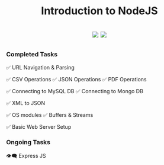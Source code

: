 <h1 align="center"> Introduction to NodeJS

<img src="https://img.shields.io/badge/node%20-v15.1.0-green"> <img src="https://img.shields.io/badge/npm-v7.0.8-green">
</h1>

 ### **Completed Tasks**
 
✅ URL Navigation & Parsing 

✅ CSV Operations ✅ JSON Operations ✅ PDF Operations 

✅ Connecting to MySQL DB ✅ Connecting to Mongo DB

✅ XML to JSON

✅ OS modules ✅ Buffers & Streams

✅ Basic Web Server Setup

### **Ongoing Tasks**

👁‍🗨 Express JS
